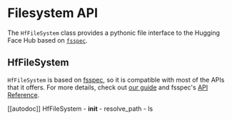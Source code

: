 <!--⚠️ Note that this file is in Markdown but contain specific syntax for our doc-builder (similar to MDX) that may not be
rendered properly in your Markdown viewer.
-->

# Filesystem API

The `HfFileSystem` class provides a pythonic file interface to the Hugging Face Hub based on [`fsspec`](https://filesystem-spec.readthedocs.io/en/latest/).

## HfFileSystem

`HfFileSystem` is based on [fsspec](https://filesystem-spec.readthedocs.io/en/latest/), so it is compatible with most of the APIs that it offers. For more details, check out [our guide](../guides/hf_file_system) and fsspec's [API Reference](https://filesystem-spec.readthedocs.io/en/latest/api.html#fsspec.spec.AbstractFileSystem).

[[autodoc]] HfFileSystem
    - __init__
    - resolve_path
    - ls
